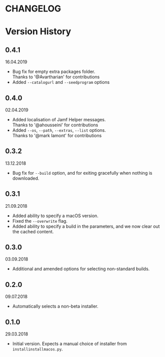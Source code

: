 CHANGELOG
=========

# Version History

## 0.4.1
16.04.2019
* Bug fix for empty extra packages folder.  
Thanks to '@Avartharian' for contributions
* Added `--catalogurl` and `--seedprogram` options

## 0.4.0
02.04.2019  
* Added localisation of Jamf Helper messages.  
Thanks to '@ahousseini' for contributions
* Added `--os`, `--path`, `--extras`, `--list` options.  
Thanks to '@mark lamont' for contributions

## 0.3.2
13.12.2018  
* Bug fix for `--build` option, and for exiting gracefully when nothing is downloaded.

## 0.3.1
21.09.2018  
* Added ability to specify a macOS version.  
* Fixed the `--overwrite` flag.  
* Added ability to specify a build in the parameters, and we now clear out the cached content.

## 0.3.0
03.09.2018  
* Additional and amended options for selecting non-standard builds.

## 0.2.0
09.07.2018  
* Automatically selects a non-beta installer.

## 0.1.0
29.03.2018  
* Initial version. Expects a manual choice of installer from `installinstallmacos.py`.
